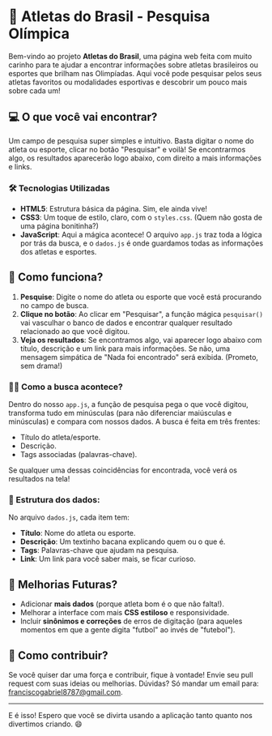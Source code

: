 # 🏅 Atletas do Brasil - Pesquisa Olímpica

Bem-vindo ao projeto **Atletas do Brasil**, uma página web feita com muito carinho para te ajudar a encontrar informações sobre atletas brasileiros ou esportes que brilham nas Olimpíadas. Aqui você pode pesquisar pelos seus atletas favoritos ou modalidades esportivas e descobrir um pouco mais sobre cada um!

## 💻 O que você vai encontrar?

Um campo de pesquisa super simples e intuitivo. Basta digitar o nome do atleta ou esporte, clicar no botão "Pesquisar" e voilà! Se encontrarmos algo, os resultados aparecerão logo abaixo, com direito a mais informações e links.

### 🛠️ Tecnologias Utilizadas

- **HTML5**: Estrutura básica da página. Sim, ele ainda vive!
- **CSS3**: Um toque de estilo, claro, com o `styles.css`. (Quem não gosta de uma página bonitinha?)
- **JavaScript**: Aqui a mágica acontece! O arquivo `app.js` traz toda a lógica por trás da busca, e o `dados.js` é onde guardamos todas as informações dos atletas e esportes.
  
## 🚀 Como funciona?

1. **Pesquise**: Digite o nome do atleta ou esporte que você está procurando no campo de busca.
2. **Clique no botão**: Ao clicar em "Pesquisar", a função mágica `pesquisar()` vai vasculhar o banco de dados e encontrar qualquer resultado relacionado ao que você digitou.
3. **Veja os resultados**: Se encontramos algo, vai aparecer logo abaixo com título, descrição e um link para mais informações. Se não, uma mensagem simpática de "Nada foi encontrado" será exibida. (Prometo, sem drama!)

### 🧙‍♂️ Como a busca acontece?

Dentro do nosso `app.js`, a função de pesquisa pega o que você digitou, transforma tudo em minúsculas (para não diferenciar maiúsculas e minúsculas) e compara com nossos dados. A busca é feita em três frentes:
- Título do atleta/esporte.
- Descrição.
- Tags associadas (palavras-chave).

Se qualquer uma dessas coincidências for encontrada, você verá os resultados na tela!

### 📝 Estrutura dos dados:

No arquivo `dados.js`, cada item tem:
- **Título**: Nome do atleta ou esporte.
- **Descrição**: Um textinho bacana explicando quem ou o que é.
- **Tags**: Palavras-chave que ajudam na pesquisa.
- **Link**: Um link para você saber mais, se ficar curioso.

## 🔮 Melhorias Futuras?

- Adicionar **mais dados** (porque atleta bom é o que não falta!).
- Melhorar a interface com mais **CSS estiloso** e responsividade.
- Incluir **sinônimos e correções** de erros de digitação (para aqueles momentos em que a gente digita "futbol" ao invés de "futebol").

## 📝 Como contribuir?

Se você quiser dar uma força e contribuir, fique à vontade! Envie seu pull request com suas ideias ou melhorias. Dúvidas? Só mandar um email para: [franciscogabriel8787@gmail.com](mailto:franciscogabriel8787@gmail.com).

---

E é isso! Espero que você se divirta usando a aplicação tanto quanto nos divertimos criando. 😄
